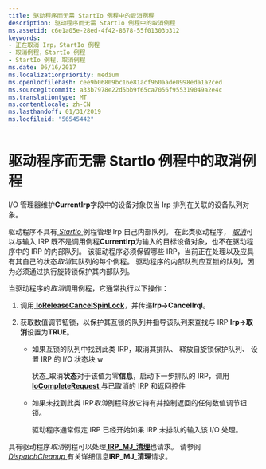```yaml
---
title: 驱动程序而无需 StartIo 例程中的取消例程
description: 驱动程序而无需 StartIo 例程中的取消例程
ms.assetid: c6e1a05e-28ed-4f42-8678-55f01303b312
keywords:
- 正在取消 Irp，StartIo 例程
- 取消例程，StartIo 例程
- StartIo 例程，取消例程
ms.date: 06/16/2017
ms.localizationpriority: medium
ms.openlocfilehash: cee9b06809bc16e81acf960aade0998eda1a2ced
ms.sourcegitcommit: a33b7978e22d5bb9f65ca7056f955319049a2e4c
ms.translationtype: MT
ms.contentlocale: zh-CN
ms.lasthandoff: 01/31/2019
ms.locfileid: "56545442"
---
```

# <a name="cancel-routines-in-drivers-without-startio-routines"></a>驱动程序而无需 StartIo 例程中的取消例程





I/O 管理器维护**CurrentIrp**字段中的设备对象仅当 Irp 排列在关联的设备队列对象。

驱动程序不具有[ *StartIo* ](https://msdn.microsoft.com/library/windows/hardware/ff563858)例程管理 Irp 自己内部队列。 在此类驱动程序， [*取消*](https://msdn.microsoft.com/library/windows/hardware/ff540742)可以与输入 IRP 既不是调用例程**CurrentIrp**为输入的目标设备对象，也不在驱动程序中的 IRP 的内部队列。 该驱动程序必须保留哪些 IRP，当前正在处理以及应具有其自己的状态*取消*其队列的每个例程。 驱动程序的内部队列应互锁的队列，因为必须通过执行旋转锁保护其内部队列。

当驱动程序的*取消*调用例程，它通常执行以下操作：

1.  调用[ **IoReleaseCancelSpinLock**](https://msdn.microsoft.com/library/windows/hardware/ff549550)，并传递**Irp-&gt;CancelIrql**。

2.  获取数值调节钮锁，以保护其互锁的队列并指导该队列来查找与 IRP **Irp-&gt;取消**设置为**TRUE**。

    -   如果互锁的队列中找到此类 IRP，取消其排队、 释放自旋锁保护队列、 设置 IRP 的 I/O 状态块 w

        状态\_取消**状态**对于该值为零**信息**，启动下一步排队的 IRP，调用[ **IoCompleteRequest** ](https://msdn.microsoft.com/library/windows/hardware/ff548343)与已取消的 IRP 和返回控件

    -   如果未找到此类 IRP*取消*例程释放它持有并控制返回的任何数值调节钮锁。

        驱动程序通常假定 IRP 已经开始如果 IRP 未排队的输入该 I/O 处理。

具有驱动程序*取消*例程可以处理[ **IRP\_MJ\_清理**](https://msdn.microsoft.com/library/windows/hardware/ff550718)也请求。 请参阅[ *DispatchCleanup* ](https://docs.microsoft.com/windows-hardware/drivers/ddi/content/wdm/nc-wdm-driver_dispatch)有关详细信息**IRP\_MJ\_清理**请求。

 

 




